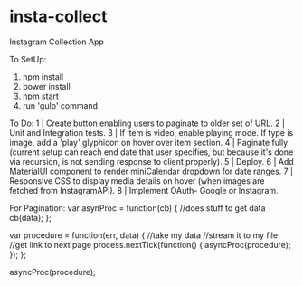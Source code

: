 # insta-collect
Instagram Collection App

To SetUp:
1. npm install
2. bower install
3. npm start
4. run 'gulp' command


To Do:
1 | Create button enabling users to paginate to older set of URL.
2 | Unit and Integration tests.
3 | If item is video, enable playing mode. If type is image, add a 'play' glyphicon on hover over item section.
4 | Paginate fully (current setup can reach end date that user specifies, but because it's done via recursion, is not sending response to client properly).
5 | Deploy.
6 | Add MaterialUI component to render miniCalendar dropdown for date ranges.
7 | Responsive CSS to display media details on hover (when images are fetched from InstagramAPI).
8 | Implement OAuth- Google or Instagram.

For Pagination:
var asynProc = function(cb) {
  //does stuff to get data
  cb(data);
};

var procedure = function(err, data) {
  //take my data
  //stream it to my file
  //get link to next page
  process.nextTick(function() {
    asyncProc(procedure);
  });
};

asyncProc(procedure);


